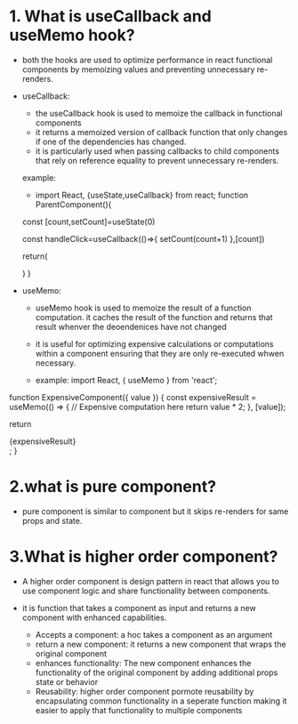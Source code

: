 # 1. What is useCallback and useMemo hook?
  - both the hooks are used to optimize performance in react functional components by memoizing values and preventing unnecessary re-renders.

-  useCallback: 

   - the useCallback hook is used to memoize the callback in functional components 
   - it returns a memoized version of callback function that only changes if one of the dependencies has changed.
   - it is particularly used when passing callbacks to child components that rely on reference equality to prevent unnecessary re-renders.

   example:

   - import React, {useState,useCallback} from react;
   function ParentComponent(){

    const [count,setCount]=useState(0)

    const handleClick=useCallback(()=>{
        setCount(count+1)
    },[count])

    return(
        <div>
        <ChildComponent onClick={handleClick} />
    )
   }

- useMemo:

  - useMemo hook is used to memoize the result of a function computation. it caches the result of the function and returns that result whenver the deoendenices have not changed
  - it is useful for optimizing expensive calculations or computations within a component ensuring that they are only re-executed whwen necessary.

  - example:
  import React, { useMemo } from 'react';

function ExpensiveComponent({ value }) {
  const expensiveResult = useMemo(() => {
    // Expensive computation here
    return value * 2;
  }, [value]);

  return <div>{expensiveResult}</div>;
}

# 2.what is pure component?
- pure component is similar to component but it skips re-renders for same props and state.

# 3.What is higher order component?
- A higher order component is design pattern in react that allows you to use component logic and share functionality between components.
- it is function that takes a component as input and returns a new component with enhanced capabilities.

     - Accepts a component: a hoc takes a component as an argument
     - return a new component: it returns a new component that wraps the original component
     - enhances functionality: The new component enhances the functionality of the original component by adding additional props state or behavior
     - Reusability: higher order component pormote reusability by encapsulating common functionality in a seperate function making it easier to apply that functionality to multiple components


























